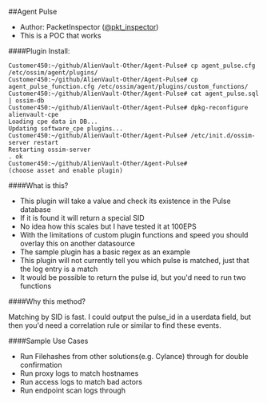 ##Agent Pulse

- Author: PacketInspector ([@pkt_inspector](https://twitter.com/pkt_inspector))
- This is a POC that works


####Plugin Install:
```
Customer450:~/github/AlienVault-Other/Agent-Pulse# cp agent_pulse.cfg /etc/ossim/agent/plugins/
Customer450:~/github/AlienVault-Other/Agent-Pulse# cp agent_pulse_function.cfg /etc/ossim/agent/plugins/custom_functions/
Customer450:~/github/AlienVault-Other/Agent-Pulse# cat agent_pulse.sql | ossim-db
Customer450:~/github/AlienVault-Other/Agent-Pulse# dpkg-reconfigure alienvault-cpe
Loading cpe data in DB...
Updating software_cpe plugins...
Customer450:~/github/AlienVault-Other/Agent-Pulse# /etc/init.d/ossim-server restart
Restarting ossim-server
. ok
Customer450:~/github/AlienVault-Other/Agent-Pulse#
(choose asset and enable plugin)
```

####What is this?
- This plugin will take a value and check its existence in the Pulse database
- If it is found it will return a special SID
- No idea how this scales but I have tested it at 100EPS
- With the limitations of custom plugin functions and speed you should overlay this on another datasource
- The sample plugin has a basic regex as an example
- This plugin will not currently tell you which pulse is matched, just that the log entry is a match
- It would be possible to return the pulse id, but you'd need to run two functions

####Why this method?

Matching by SID is fast.  I could output the pulse_id in a userdata field, but then you'd need a correlation rule or similar to find these events. 

####Sample Use Cases
- Run Filehashes from other solutions(e.g. Cylance) through for double confirmation
- Run proxy logs to match hostnames
- Run access logs to match bad actors
- Run endpoint scan logs through
